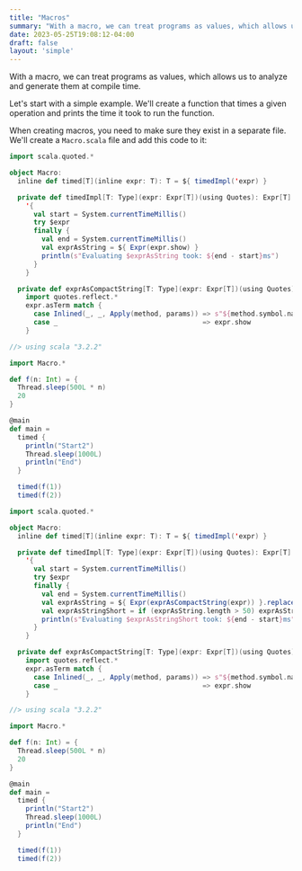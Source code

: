 ```yaml
---
title: "Macros"
summary: "With a macro, we can treat programs as values, which allows us to analyze and generate them at compile time."
date: 2023-05-25T19:08:12-04:00
draft: false
layout: 'simple'
---
```


With a macro, we can treat programs as values, which allows us to analyze and generate them at compile time.

Let's start with a simple example. We'll create a function that times a given operation and prints the time it took to run the function.

When creating macros, you need to make sure they exist in a separate file. We'll create a `Macro.scala` file and add this code to it:

```scala
import scala.quoted.*

object Macro:
  inline def timed[T](inline expr: T): T = ${ timedImpl('expr) }

  private def timedImpl[T: Type](expr: Expr[T])(using Quotes): Expr[T] =
    '{
      val start = System.currentTimeMillis()
      try $expr
      finally {
        val end = System.currentTimeMillis()
        val exprAsString = ${ Expr(expr.show) }
        println(s"Evaluating $exprAsString took: ${end - start}ms")
      }
    }

  private def exprAsCompactString[T: Type](expr: Expr[T])(using Quotes): String =
    import quotes.reflect.*
    expr.asTerm match {
      case Inlined(_, _, Apply(method, params)) => s"${method.symbol.name}(${params.map(_.show).mkString(",")})"
      case _                                    => expr.show
    }
```

```scala
//> using scala "3.2.2"

import Macro.*

def f(n: Int) = {
  Thread.sleep(500L * n)
  20
}

@main
def main =
  timed {
    println("Start2")
    Thread.sleep(1000L)
    println("End")
  }

  timed(f(1))
  timed(f(2))
```

```scala
import scala.quoted.*

object Macro:
  inline def timed[T](inline expr: T): T = ${ timedImpl('expr) }

  private def timedImpl[T: Type](expr: Expr[T])(using Quotes): Expr[T] =
    '{
      val start = System.currentTimeMillis()
      try $expr
      finally {
        val end = System.currentTimeMillis()
        val exprAsString = ${ Expr(exprAsCompactString(expr)) }.replaceAll("\\s+", " ").trim()
        val exprAsStringShort = if (exprAsString.length > 50) exprAsString.take(50) + "..." else exprAsString
        println(s"Evaluating $exprAsStringShort took: ${end - start}ms")
      }
    }

  private def exprAsCompactString[T: Type](expr: Expr[T])(using Quotes): String =
    import quotes.reflect.*
    expr.asTerm match {
      case Inlined(_, _, Apply(method, params)) => s"${method.symbol.name}(${params.map(_.show).mkString(",")})"
      case _                                    => expr.show
    }
```

```scala
//> using scala "3.2.2"

import Macro.*

def f(n: Int) = {
  Thread.sleep(500L * n)
  20
}

@main
def main =
  timed {
    println("Start2")
    Thread.sleep(1000L)
    println("End")
  }

  timed(f(1))
  timed(f(2))
```
